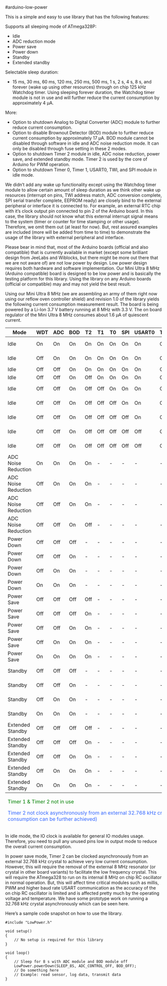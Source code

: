 #arduino-low-power

This is a simple and easy to use library that has the following features:

Supports all sleeping mode of ATmega328P:

* Idle
* ADC reduction mode
* Power save
* Power down
* Standby
* Extended standby

Selectable sleep duration:

* 15 ms, 30 ms, 60 ms, 120 ms, 250 ms, 500 ms, 1 s, 2 s, 4 s, 8 s, and forever (wake up using other resources) through on chip 125 kHz Watchdog timer. Using sleeping forever duration, the Watchdog timer module is not in use and will further reduce the current consumption by approximately 4 µA.

More:
* Option to shutdown Analog to Digital Converter (ADC) module to further reduce current consumption.
* Option to disable Brownout Detector (BOD) module to further reduce current consumption by approximately 17 µA. BOD module cannot be disabled through software in idle and ADC noise reduction mode. It can only be disabled through fuse setting in these 2 modes. 
* Option to shutdown Timer 2 module in idle, ADC noise reduction, power save, and extended standby mode. Timer 2 is used by the core of Arduino for PWM operation. 
* Option to shutdown Timer 0, Timer 1, USART0, TWI, and SPI module in idle mode.

We didn’t add any wake up functionality except using the Watchdog timer module to allow certain amount of sleep duration as we think other wake up resources (interrupt on pins, TWI address match, ADC conversion complete, SPI serial transfer complete, EEPROM ready) are closely bind to the external peripheral or interface it is connected to. For example, an external RTC chip with it’s clock output pin connected to pin 2 of the Arduino board. In this case, the library should not know what this external interrupt signal means to the system (timer or counter for time stamping or other usage). Therefore, we omit them out (at least for now). But, rest assured examples are included (more will be added from time to time) to demonstrate the usage of the library with external peripheral and interface.

Please bear in mind that, most of the Arduino boards (official and also compatible) that is currently available in market (except some brilliant design from JeeLabs and Wiblocks, but there might be more out there that we are not aware of) are not low power by design. Low power design requires both hardware and software implementation. Our Mini Ultra 8 MHz (Arduino compatible) board is designed to be low power and is basically the testing platform for this library. Using the library on any Arduino boards (official or compatible) may and may not yield the best result.

Using our Mini Ultra 8 MHz (we are assembling an army of them right now using our reflow oven controller shield) and revision 1.0 of the library yields the following current consumption measurement result. The board is being powered by a Li-Ion 3.7 V battery running at 8 MHz with 3.3 V. The on board regulator of the Mini Ultra 8 MHz consumes about 1.6 µA of quiescent current.

<table>
<thead>
<tr>
<th scope="col">Mode</th>
<th scope="col">WDT</th>
<th scope="col">ADC</th>
<th scope="col">BOD</th>
<th scope="col">T2</th>
<th scope="col">T1</th>
<th scope="col">T0</th>
<th scope="col">SPI</th>
<th scope="col">USART0</th>
<th scope="col">TWI</th>
<th scope="col">Current</th>
</tr>
</thead>
<tfoot>
<tr>
<td colspan="11">
<p style="text-align: left;"><span style="color: #008000;">Timer 1 &amp; Timer 2 not in use</span></p>
<p style="text-align: left;"><span style="color: #3366ff;">Timer 2 not clock asynchronously from an external 32.768 kHz crystal &nbsp;(lower consumption can be further achieved)</span></p>
</td>
</tr>
</tfoot>
<tbody>
<tr>
<td>Idle</td>
<td>On</td>
<td>On</td>
<td>On</td>
<td>On</td>
<td>On</td>
<td>On</td>
<td>On</td>
<td>On</td>
<td>On</td>
<td>3648.0 µA</td>
</tr>
<tr>
<td>Idle</td>
<td>Off</td>
<td>On</td>
<td>On</td>
<td>On</td>
<td>On</td>
<td>On</td>
<td>On</td>
<td>On</td>
<td>On</td>
<td>3643.0 µA</td>
</tr>
<tr>
<td>Idle</td>
<td>Off</td>
<td>Off</td>
<td>On</td>
<td>On</td>
<td>On</td>
<td>On</td>
<td>On</td>
<td>On</td>
<td>On</td>
<td><span style="color: #008000;">*</span></td>
</tr>
<tr>
<td>Idle</td>
<td>Off</td>
<td>Off</td>
<td>On</td>
<td>Off</td>
<td>On</td>
<td>On</td>
<td>On</td>
<td>On</td>
<td>On</td>
<td><span style="color: #008000;">*</span></td>
</tr>
<tr>
<td>Idle</td>
<td>Off</td>
<td>Off</td>
<td>On</td>
<td>Off</td>
<td>Off</td>
<td>On</td>
<td>On</td>
<td>On</td>
<td>On</td>
<td>3618.0 µA</td>
</tr>
<tr>
<td>Idle</td>
<td>Off</td>
<td>Off</td>
<td>On</td>
<td>Off</td>
<td>Off</td>
<td>Off</td>
<td>On</td>
<td>On</td>
<td>On</td>
<td>927.0 µA</td>
</tr>
<tr>
<td>Idle</td>
<td>Off</td>
<td>Off</td>
<td>On</td>
<td>Off</td>
<td>Off</td>
<td>Off</td>
<td>Off</td>
<td>On</td>
<td>On</td>
<td>832.0 µA</td>
</tr>
<tr>
<td>Idle</td>
<td>Off</td>
<td>Off</td>
<td>On</td>
<td>Off</td>
<td>Off</td>
<td>Off</td>
<td>Off</td>
<td>Off</td>
<td>On</td>
<td>789.0 µA</td>
</tr>
<tr>
<td>Idle</td>
<td>Off</td>
<td>Off</td>
<td>On</td>
<td>Off</td>
<td>Off</td>
<td>Off</td>
<td>Off</td>
<td>Off</td>
<td>Off</td>
<td>687.0 µA</td>
</tr>
<tr>
<td>ADC Noise Reduction</td>
<td>On</td>
<td>On</td>
<td>On</td>
<td>On</td>
<td>-</td>
<td>-</td>
<td>-</td>
<td>-</td>
<td>-</td>
<td>651.0 µA</td>
</tr>
<tr>
<td>ADC Noise Reduction</td>
<td>Off</td>
<td>On</td>
<td>On</td>
<td>On</td>
<td>-</td>
<td>-</td>
<td>-</td>
<td>-</td>
<td>-</td>
<td>646.0 µA</td>
</tr>
<tr>
<td>ADC Noise Reduction</td>
<td>Off</td>
<td>Off</td>
<td>On</td>
<td>On</td>
<td>-</td>
<td>-</td>
<td>-</td>
<td>-</td>
<td>-</td>
<td><span style="color: #008000;">*</span></td>
</tr>
<tr>
<td>ADC Noise Reduction</td>
<td>Off</td>
<td>Off</td>
<td>On</td>
<td>Off</td>
<td>-</td>
<td>-</td>
<td>-</td>
<td>-</td>
<td>-</td>
<td>584.0 µA</td>
</tr>
<tr>
<td>Power Down</td>
<td>Off</td>
<td>Off</td>
<td>Off</td>
<td>-</td>
<td>-</td>
<td>-</td>
<td>-</td>
<td>-</td>
<td>-</td>
<td>1.7 µA</td>
</tr>
<tr>
<td>Power Down</td>
<td>Off</td>
<td>Off</td>
<td>On</td>
<td>-</td>
<td>-</td>
<td>-</td>
<td>-</td>
<td>-</td>
<td>-</td>
<td>18.6 µA</td>
</tr>
<tr>
<td>Power Down</td>
<td>Off</td>
<td>On</td>
<td>On</td>
<td>-</td>
<td>-</td>
<td>-</td>
<td>-</td>
<td>-</td>
<td>-</td>
<td>110.0 µA</td>
</tr>
<tr>
<td>Power Down</td>
<td>On</td>
<td>On</td>
<td>On</td>
<td>-</td>
<td>-</td>
<td>-</td>
<td>-</td>
<td>-</td>
<td>-</td>
<td>113.9 µA</td>
</tr>
<tr>
<td>Power Save</td>
<td>Off</td>
<td>Off</td>
<td>Off</td>
<td>Off</td>
<td>-</td>
<td>-</td>
<td>-</td>
<td>-</td>
<td>-</td>
<td>1.7 µA</td>
</tr>
<tr>
<td>Power Save</td>
<td>Off</td>
<td>Off</td>
<td>Off</td>
<td>On</td>
<td>-</td>
<td>-</td>
<td>-</td>
<td>-</td>
<td>-</td>
<td><span style="color: #3366ff;">416.0 µA</span></td>
</tr>
<tr>
<td>Power Save</td>
<td>Off</td>
<td>Off</td>
<td>On</td>
<td>On</td>
<td>-</td>
<td>-</td>
<td>-</td>
<td>-</td>
<td>-</td>
<td><span style="color: #3366ff;">435.0 µA</span></td>
</tr>
<tr>
<td>Power Save</td>
<td>Off</td>
<td>On</td>
<td>On</td>
<td>On</td>
<td>-</td>
<td>-</td>
<td>-</td>
<td>-</td>
<td>-</td>
<td><span style="color: #3366ff;">527.0 µA</span></td>
</tr>
<tr>
<td>Power Save</td>
<td>On</td>
<td>On</td>
<td>On</td>
<td>On</td>
<td>-</td>
<td>-</td>
<td>-</td>
<td>-</td>
<td>-</td>
<td><span style="color: #3366ff;">531.0 µA</span></td>
</tr>
<tr>
<td>Standby</td>
<td>Off</td>
<td>Off</td>
<td>Off</td>
<td>-</td>
<td>-</td>
<td>-</td>
<td>-</td>
<td>-</td>
<td>-</td>
<td>201.7 µA</td>
</tr>
<tr>
<td>Standby</td>
<td>Off</td>
<td>Off</td>
<td>On</td>
<td>-</td>
<td>-</td>
<td>-</td>
<td>-</td>
<td>-</td>
<td>-</td>
<td>218.5 µA</td>
</tr>
<tr>
<td>Standby</td>
<td>Off</td>
<td>On</td>
<td>On</td>
<td>-</td>
<td>-</td>
<td>-</td>
<td>-</td>
<td>-</td>
<td>-</td>
<td>309.9 µA</td>
</tr>
<tr>
<td>Standby</td>
<td>On</td>
<td>On</td>
<td>On</td>
<td>-</td>
<td>-</td>
<td>-</td>
<td>-</td>
<td>-</td>
<td>-</td>
<td>313.9 µA</td>
</tr>
<tr>
<td>Extended Standby</td>
<td>Off</td>
<td>Off</td>
<td>Off</td>
<td>Off</td>
<td>-</td>
<td>-</td>
<td>-</td>
<td>-</td>
<td>-</td>
<td>202.2 µA</td>
</tr>
<tr>
<td>Extended Standby</td>
<td>Off</td>
<td>Off</td>
<td>Off</td>
<td>On</td>
<td>-</td>
<td>-</td>
<td>-</td>
<td>-</td>
<td>-</td>
<td>416.0 µA</td>
</tr>
<tr>
<td>Extended Standby</td>
<td>Off</td>
<td>Off</td>
<td>On</td>
<td>On</td>
<td>-</td>
<td>-</td>
<td>-</td>
<td>-</td>
<td>-</td>
<td>436.0 µA</td>
</tr>
<tr>
<td>Extended Standby</td>
<td>Off</td>
<td>On</td>
<td>On</td>
<td>On</td>
<td>-</td>
<td>-</td>
<td>-</td>
<td>-</td>
<td>-</td>
<td>527.0 µA</td>
</tr>
<tr>
<td>Extended Standby</td>
<td>On</td>
<td>On</td>
<td>On</td>
<td>On</td>
<td>-</td>
<td>-</td>
<td>-</td>
<td>-</td>
<td>-</td>
<td>531.0 µA</td>
</tr>
</tbody>
</table>

In idle mode, the IO clock is available for general IO modules usage. Therefore, you need to pull any unused pins low in output mode to reduce the overall current consumption.

In power save mode, Timer 2 can be clocked asynchronously from an external 32.768 kHz crystal to achieve very low current consumption. However, this will require the removal of the external 8 MHz resonator (or crystal in other board variants) to facilitate the low frequency crystal. This will require the ATmega328 to run on its internal 8 MHz on chip RC oscillator in normal operation. But, this will affect time critical modules such as millis, PWM and higher baud rate USART communication as the accuracy of the on chip RC oscillator is limited and is affected pretty much by the operating voltage and temperature. We have some prototype work on running a 32.768 kHz crystal asynchronously which can be seen here.

Here’s a sample code snapshot on how to use the library.

```
#include "LowPower.h"
 
void setup()
{
    // No setup is required for this library
}
 
void loop()
{
    // Sleep for 8 s with ADC module and BOD module off
    LowPower.powerDown(SLEEP_8S, ADC_CONTROL_OFF, BOD_OFF);
    // Do something here
    // Example: read sensor, log data, transmit data
}
```
